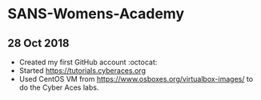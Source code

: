 # SANS-Womens-Academy
## 28 Oct 2018
- Created my first GitHub account :octocat:
- Started https://tutorials.cyberaces.org
- Used CentOS VM from https://www.osboxes.org/virtualbox-images/ to do the Cyber Aces labs.
